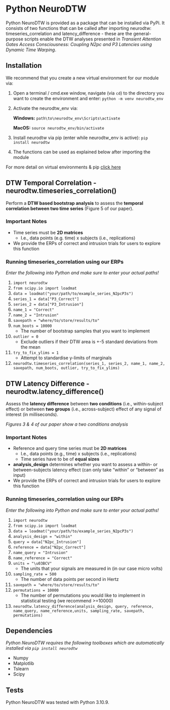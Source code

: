 # Python NeuroDTW

Python NeuroDTW is provided as a package that can be installed via PyPi. It consists of two functions that can be called after importing neurodtw: timeseries_correlation and latency_difference -  these are the general-purpose scripts enable the DTW analyses presented in *Transient Attention Gates Access Consciousness: Coupling N2pc and P3 Latencies using Dynamic Time Warping*.

## Installation

We recommend that you create a new virtual environment for our module via:
1. Open a terminal / cmd.exe window, navigate (via `cd`) to the directory you want to create the environment and enter:
`python -m venv neurodtw_env`
2. Activate the neurodtw_env via:

	**Windows:** `path\to\neurodtw_env\Scripts\activate`

	**MacOS:** `source neurodtw_env/bin/activate`

3. Install neurodtw via pip (enter while neurodtw_env is active):
`pip install neurodtw`
4. The functions can be used as explained below after importing the module

For more detail on virtual environments & pip [click here](https://packaging.python.org/en/latest/guides/installing-using-pip-and-virtual-environments/)


## DTW Temporal Correlation - neurodtw.timeseries_correlation()
Perform a **DTW based bootstrap analysis** to assess the **temporal correlation between two time series** (Figure 5 of our paper).

### Important Notes
- Time series must be **2D matrices**
	- I.e., data points (e.g. time) x subjects (i.e., replications)
- We provide the ERPs of correct and intrusion trials for users to explore this function

### Running timeseries_correlation using our ERPs
*Enter the following into Python and make sure to enter your actual paths!*
1. `import neurodtw`	
2. `from scipy.io import loadmat`
3. `data = loadmat("your/path/to/example_series_N2pcP3s")`
4. `series_1 = data["P3_Correct"]`
5. `series_2 = data["P3_Intrusion"]`
6. `name_1 = "Correct"`
7. `name_2 = "Intrusion"`
8. `savepath = "where/to/store/results/to"`
9. `num_boots = 10000`
	- The number of bootstrap samples that you want to implement
10. `outlier = 0`
	- Exclude outliers if their DTW area is +-5 standard deviations from the mean
11. `try_to_fix_ylims = 1`
	- Attempt to standardise y-limits of marginals
12. `neurodtw.timeseries_correlation(series_1, series_2, name_1, name_2, savepath, num_boots, outlier, try_to_fix_ylims)`

## DTW Latency Difference - neurodtw.latency_difference()
Assess the **latency difference** between **two conditions** (i.e., within-subject effect) or between **two groups** (i.e., across-subject) effect of any signal of interest (in milliseconds).

*Figures 3 & 4 of our paper show a two conditions analysis*

### Important Notes
- Reference and query time series must be **2D matrices**
	- I.e., data points (e.g., time) x subjects (i.e., replications)
	- Time series have to be of **equal sizes**
- **analysis_design** determines whether you want to assess a within- or between-subjects latency effect (can only take “within” or “between” as input)
- We provide the ERPs of correct and intrusion trials for users to explore this function

### Running timeseries_correlation using our ERPs
*Enter the following into Python and make sure to enter your actual paths!*
1. `import neurodtw`	
2. `from scipy.io import loadmat`
3. `data = loadmat("your/path/to/example_series_N2pcP3s")`
4. `analysis_design = "within"`
5. `query = data["N2pc_Intrusion"]`
6. `reference = data["N2pc_Correct"]`
7. `name_query = "Intrusion"`
8. `name_reference = "Correct"`
9. `units = "\u03BCV"`
	- The units that your signals are measured in (in our case micro volts)
10. `sampling_rate = 500`
	- The number of data points per second in Hertz
11. `savepath = "where/to/store/results/to"`
12. `permutations = 10000`
	- The number of permutations you would like to implement in statistical testing (we recommend >=10000)
13. `neurodtw.latency_difference(analysis_design, query, reference, name_query, name_reference,units, sampling_rate, savepath, permutations)`

## Dependencies
*Python NeuroDTW requires the following toolboxes which are automatically installed via `pip install neurodtw`*
- Numpy
- Matplotlib
- Tslearn
- Scipy

## Tests
Python NeuroDTW was tested with Python 3.10.9.